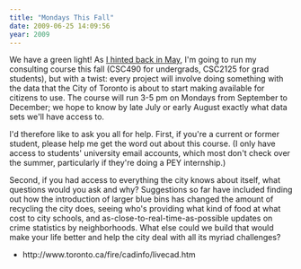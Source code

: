 ```yaml
---
title: "Mondays This Fall"
date: 2009-06-25 14:09:56
year: 2009
---
```

We have a green light!  As <a href="http://pyre.third-bit.com/blog/archives/2460.html">I hinted back in May</a>, I'm going to run my consulting course this fall (CSC490 for undergrads, CSC2125 for grad students), but with a twist: every project will involve doing something with the data that the City of Toronto is about to start making available for citizens to use.  The course will run 3-5 pm on Mondays from September to December; we hope to know by late July or early August exactly what data sets we'll have access to.

I'd therefore like to ask you all for help.  First, if you're a current or former student, please help me get the word out about this course.  (I only have access to students' university email accounts, which most don't check over the summer, particularly if they're doing a PEY internship.)

Second, if you had access to everything the city knows about itself, what questions would you ask and why?  Suggestions so far have included finding out how the introduction of larger blue bins has changed the amount of recycling the city does, seeing who's providing what kind of food at what cost to city schools, and as-close-to-real-time-as-possible updates on crime statistics by neighborhoods. What else could we build that would make your life better and help the city deal with all its myriad challenges?
<ul>
	<li>http://www.toronto.ca/fire/cadinfo/livecad.htm</li>
</ul>
